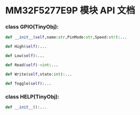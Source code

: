 # MM32F5277E9P 模块 API 文档

### class GPIO(TinyObj):
``` python
def __init__(self,name:str,PinMode:str,Speed:str):...
```

``` python
def High(self):...
```

``` python
def Low(self):...
```

``` python
def Read(self)->int:...
```

``` python
def Write(self,state:int):...
```

``` python
def Toggle(self):...
```

### class HELP(TinyObj):
``` python
def __init__():...
```

